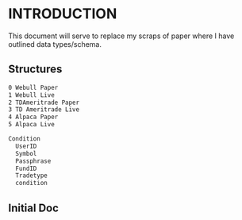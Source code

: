 # INTRODUCTION

This document will serve to replace my scraps of paper where I have outlined data types/schema.

## Structures

```bash
0 Webull Paper
1 Webull Live
2 TDAmeritrade Paper
3 TD Ameritrade Live
4 Alpaca Paper
5 Alpaca Live
```

```bash
Condition
  UserID
  Symbol
  Passphrase
  FundID
  Tradetype
  condition
```

## Initial Doc

